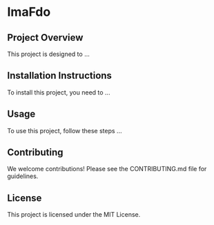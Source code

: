 # ImaFdo

## Project Overview
This project is designed to ...

## Installation Instructions
To install this project, you need to ...

## Usage
To use this project, follow these steps ...

## Contributing
We welcome contributions! Please see the CONTRIBUTING.md file for guidelines.

## License
This project is licensed under the MIT License.